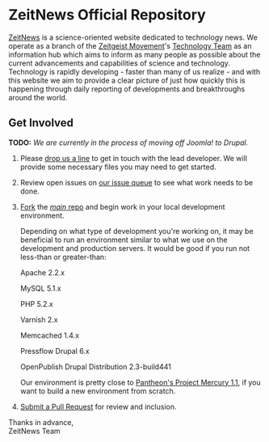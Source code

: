 # ZeitNews Official Repository


[ZeitNews](http://www.zeitnews.org/) is a science-oriented website dedicated to technology news. We operate as a branch of the [Zeitgeist Movement](http://www.thezeitgeistmovement.com/)'s [Technology Team](http://www.tzmtechteam.org) as an information hub which aims to inform as many people as possible about the current advancements and capabilities of science and technology. Technology is rapidly developing - faster than many of us realize - and with this website we aim to provide a clear picture of just how quickly this is happening through daily reporting of developments and breakthroughs around the world.


## Get Involved

__TODO:__ _We are currently in the process of moving off Joomla! to Drupal._

1. Please [drop us a line](http://www.zeitnews.org/contact-us.html?view=rsform) to get in touch with the lead developer. We will provide some necessary files you may need to get started.

2. Review open issues on [our issue queue](https://github.com/ZeitNews/main/issues) to see what work needs to be done.

3. [Fork](http://help.github.com/fork-a-repo/) the [_main_ repo](https://github.com/ZeitNews/main) and begin work in your local development environment.

    Depending on what type of development you're working on, it may be beneficial to run an environment similar to what we use on the development and production servers. It would be good if you run not less-than or greater-than:
    
    Apache 2.2.x
    
    MySQL 5.1.x
    
    PHP 5.2.x
    
    Varnish 2.x
    
    Memcached 1.4.x
    
    Pressflow Drupal 6.x
    
    OpenPublish Drupal Distribution 2.3-build441
    
    Our environment is pretty close to [Pantheon's Project Mercury 1.1](http://groups.drupal.org/pantheon/documentation), if you want to build a new environment from scratch.

4. [Submit a Pull Request](http://help.github.com/send-pull-requests/#initiating_the_pull_request) for review and inclusion.

Thanks in advance,  
ZeitNews Team